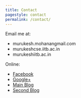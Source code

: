 ```yaml
---
title: Contact
pagestyle: contact
permalink: /contact/
---
```


Email me at:

- murukesh.mohanan<span class="domain">gmail.com</span>
- murukesh<span class="domain">cse.iitb.ac.in</span>
- murukesh<span class="domain">iitb.ac.in</span>

<!-- section -->

Online:

- [Facebook](https://facebook.com/murukesh)
- [Google+](https://plus.google.com/+murukeshmohanan/)
- [Main Blog](https://murukeshm.blogspot.in/)
- [Second Blog](https://linuxexperiments.blogspot.in/)

